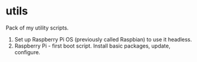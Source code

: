 # utils

Pack of my utility scripts.

1. Set up Raspberry Pi OS (previously called Raspbian) to use it headless.
2. Raspberry Pi - first boot script. Install basic packages, update, configure.
